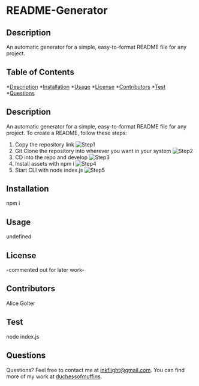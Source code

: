 # README-Generator

## Description

An automatic generator for a simple, easy-to-format README file for any project.

## Table of Contents

*[Description](#description)
*[Installation](#installation)
*[Usage](#usage)
*[License](#license)
*[Contributors](#contributors)
*[Test](#test)
*[Questions](#questions)


## Description
An automatic generator for a simple, easy-to-format README file for any project.
To create a README, follow these steps:

1. Copy the repository link
![Step1](https://github.com/duchessofmuffins/README-Generator/Assets/Step1.JPG)
2. Git Clone the repository into wherever you want in your system
![Step2](https://github.com/duchessofmuffins/README-Generator/Assets/Step2.JPG)
3. CD into the repo and develop
![Step3](https://github.com/duchessofmuffins/README-Generator/Assets/Step3.JPG)
4. Install assets with npm i
![Step4](https://github.com/duchessofmuffins/README-Generator/Assets/Step4.JPG)
5. Start CLI with node index.js
![Step5](https://github.com/duchessofmuffins/README-Generator/Assets/Step5.JPG)

## Installation
npm i

## Usage
undefined

## License
-commented out for later work-

## Contributors
Alice Golter

## Test
node index.js

## Questions
Questions?  Feel free to contact me at inkflight@gmail.com.
You can find more of my work at [duchessofmuffins](https://github.com/undefined/).
